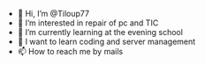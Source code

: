 - 👋 Hi, I’m @Tiloup77
- 👀 I’m interested in repair of pc and TIC
- 🌱 I’m currently learning  at the evening school
- 💞️ I want to learn coding and server management
- 📫 How to reach me by mails

